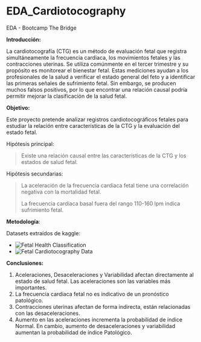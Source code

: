 # EDA_Cardiotocography

EDA - Bootcamp The Bridge

**Introducción:**

La cardiotocografía (CTG) es un método de evaluación fetal que registra simultáneamente la frecuencia cardiaca, los movimientos fetales y las contracciones uterinas. Se utiliza comúnmente en el tercer trimestre y su propósito es monitorear el bienestar fetal. Estas mediciones ayudan a los profesionales de la salud a verificar el estado general del feto y a identificar las primeras señales de sufrimiento fetal. Sin embargo, se producen muchos falsos positivos, por lo que encontrar una relación causal podría permitir mejorar la clasificación de la salud fetal.

**Objetivo:**

Este proyecto pretende analizar registros cardiotocográficos fetales para estudiar la relación entre características de la CTG y la evaluación del estado fetal.

Hipótesis principal:
> Existe una relación causal entre las características de la CTG y los estados de salud fetal.

Hipótesis secundarias:
> La aceleración de la frecuencia cardiaca fetal tiene una correlación negativa con la mortalidad fetal.
> 
> La frecuencia cardiaca basal fuera del rango 110-160 lpm indica sufrimiento fetal.

**Metodología**:

Datasets extraídos de kaggle:
* ![Fetal Health Classification](https://www.kaggle.com/andrewmvd/fetal-health-classification)
* ![Fetal Cardiotocography Data](https://www.kaggle.com/akshat0007/fetalhr)

**Conclusiones:**
1. Aceleraciones, Desaceleraciones y Variabilidad afectan directamente al estado de salud fetal. Las aceleraciones son las variables más importantes.
2. La frecuencia cardiaca fetal no es indicativo de un pronóstico patológico.
3. Contracciones uterinas afectan de forma indirecta, están relacionadas con las desaceleraciones.
4. Aumento en las aceleraciones incrementa la probabilidad de índice Normal. En cambio, aumento de desaceleraciones y variabilidad aumentan la probabilidad de índice Patológico.
